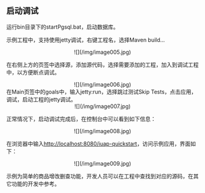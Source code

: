 
## 启动调试

运行bin目录下的startPgsql.bat，启动数据库。  

示例工程中，支持使用jetty调试，右键工程名，选择Maven build…  

<center>
![](/img/image005.jpg)

</center>   

在右侧上方的页签中选择源，添加源代码，选择需要添加的工程，加入到调试工程中，以方便断点调试。  

<center>
![](/img/image006.jpg)

</center>   
在Main页签中的goals中，输入jetty:run，选择跳过测试Skip Tests，点击应用，调试，启动工程的jetty调试。  

<center>
![](/img/image007.jpg)

</center>   


正常情况下，启动调试完成后，在控制台中可以看到如下信息：   

<center>
![](/img/image008.jpg)

</center>  

在浏览器中输入<http://localhost:8080/iuap-quickstart>，访问示例应用，界面如下：  

<center>
![](/img/image009.jpg)

</center>  

示例为简单的商品增改删查功能，开发人员可以在工程中查找到对应的源码，在其它功能的开发中参考。  
